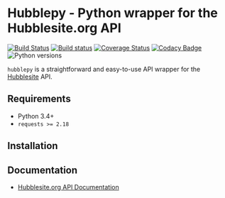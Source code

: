 # Hubblepy - Python wrapper for the Hubblesite.org API

[![Build Status](https://travis-ci.org/aschleg/hubblepy.svg?branch=master)](https://travis-ci.org/aschleg/hubblepy)
[![Build status](https://ci.appveyor.com/api/projects/status/h4arxow3ord4njd7?svg=true)](https://ci.appveyor.com/project/aschleg/hubblepy)
[![Coverage Status](https://coveralls.io/repos/github/aschleg/hubblepy/badge.svg?branch=master)](https://coveralls.io/github/aschleg/hubblepy?branch=master)
[![Codacy Badge](https://api.codacy.com/project/badge/Grade/586d9f157a2248bf951a5d392f5ebbef)](https://www.codacy.com/app/aschleg/hubblepy?utm_source=github.com&amp;utm_medium=referral&amp;utm_content=aschleg/hubblepy&amp;utm_campaign=Badge_Grade)
![Python versions](https://img.shields.io/badge/python-3.4%2C%203.5%2C%203.6-blue.svg)

`hubblepy` is a straightforward and easy-to-use API wrapper for the [Hubblesite](http://hubblesite.org/) API.

## Requirements

* Python 3.4+
* `requests >= 2.18`

## Installation

## Documentation

* [Hubblesite.org API Documentation](http://hubblesite.org/api/documentation)